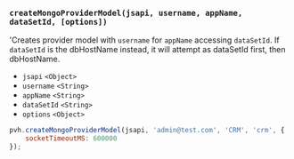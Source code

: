 ### ``createMongoProviderModel(jsapi, username, appName, dataSetId, [options])``
'Creates provider model with ``username`` for ``appName`` accessing ``dataSetId``. If ``dataSetId`` is the dbHostName instead, it will attempt as dataSetId first, then dbHostName.
- `jsapi` `<Object>`
- `username` `<String>`
- `appName` `<String>`
- `dataSetId` `<String>`
- `options` `<Object>`

```js
pvh.createMongoProviderModel(jsapi, 'admin@test.com', 'CRM', 'crm', {
    socketTimeoutMS: 600000
});
```